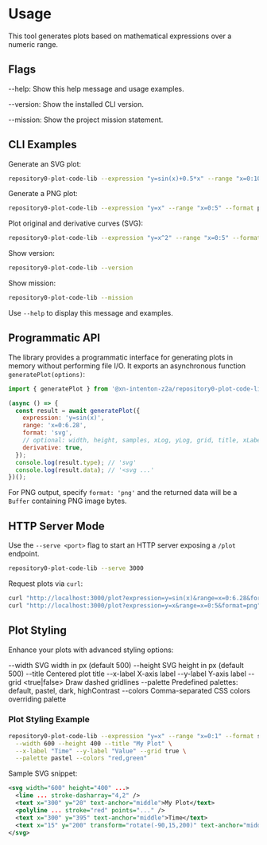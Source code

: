 # Usage

This tool generates plots based on mathematical expressions over a numeric range.

## Flags

--help: Show this help message and usage examples.

--version: Show the installed CLI version.

--mission: Show the project mission statement.

## CLI Examples

Generate an SVG plot:
```sh
repository0-plot-code-lib --expression "y=sin(x)+0.5*x" --range "x=0:10" --format svg --output plot.svg
```

Generate a PNG plot:
```sh
repository0-plot-code-lib --expression "y=x" --range "x=0:5" --format png --output plot.png
```

Plot original and derivative curves (SVG):
```sh
repository0-plot-code-lib --expression "y=x^2" --range "x=0:5" --format svg --output plot.svg --derivative true
```

Show version:
```sh
repository0-plot-code-lib --version
```

Show mission:
```sh
repository0-plot-code-lib --mission
```

Use `--help` to display this message and examples.

## Programmatic API

The library provides a programmatic interface for generating plots in memory without performing file I/O. It exports an asynchronous function `generatePlot(options)`:

```js
import { generatePlot } from '@xn-intenton-z2a/repository0-plot-code-lib';

(async () => {
  const result = await generatePlot({
    expression: 'y=sin(x)',
    range: 'x=0:6.28',
    format: 'svg',
    // optional: width, height, samples, xLog, yLog, grid, title, xLabel, yLabel, palette, colors, derivative
    derivative: true,
  });
  console.log(result.type); // 'svg'
  console.log(result.data); // '<svg ...'
})();
```

For PNG output, specify `format: 'png'` and the returned data will be a `Buffer` containing PNG image bytes.

## HTTP Server Mode

Use the `--serve <port>` flag to start an HTTP server exposing a `/plot` endpoint.

```sh
repository0-plot-code-lib --serve 3000
```

Request plots via `curl`:

```sh
curl "http://localhost:3000/plot?expression=y=sin(x)&range=x=0:6.28&format=svg"
curl "http://localhost:3000/plot?expression=y=x&range=x=0:5&format=png" --output plot.png
```

## Plot Styling

Enhance your plots with advanced styling options:

--width <number>        SVG width in px (default 500)
--height <number>       SVG height in px (default 500)
--title <string>        Centered plot title
--x-label <string>      X-axis label
--y-label <string>      Y-axis label
--grid <true|false>     Draw dashed gridlines
--palette <name>        Predefined palettes: default, pastel, dark, highContrast
--colors <list>         Comma-separated CSS colors overriding palette

### Plot Styling Example
```sh
repository0-plot-code-lib --expression "y=x" --range "x=0:1" --format svg --output plot.svg \
  --width 600 --height 400 --title "My Plot" \
  --x-label "Time" --y-label "Value" --grid true \
  --palette pastel --colors "red,green"
```

Sample SVG snippet:
```xml
<svg width="600" height="400" ...>
  <line ... stroke-dasharray="4,2" />
  <text x="300" y="20" text-anchor="middle">My Plot</text>
  <polyline ... stroke="red" points="..." />
  <text x="300" y="395" text-anchor="middle">Time</text>
  <text x="15" y="200" transform="rotate(-90,15,200)" text-anchor="middle">Value</text>
</svg>
```
